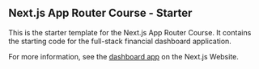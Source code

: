 ## Next.js App Router Course - Starter

This is the starter template for the Next.js App Router Course. It contains the starting code for the full-stack financial dashboard application.

For more information, see the [dashboard app](https://nextjs.org/learn/dashboard-app) on the Next.js Website.

